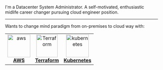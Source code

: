 I'm a Datacenter System Administrator. 
A self-motivated, enthusiastic midlife career changer pursuing cloud engineer position.

****
Wants to change mind paradigm from on-premises to cloud way with:
<!-- ALL-TOPICS-LIST:START -->
<!-- prettier-ignore-start -->
<!-- markdownlint-disable -->
<center>
<table>
  <tr>
    <td align="center"><a href="https://bezha.od.ua/aws-101"><img src="https://bezha.od.ua/wp-content/uploads/2021/11/aws_logo.jpg" width="75px;" height="75px;" alt="aws"/><br /><b>AWS</b></a></td>
    <td align="center"><a href="https://bezha.od.ua/terraform/"><img src="https://bezha.od.ua/wp-content/uploads/2021/11/terraform_logo.png" width="70px;" height="75px;" alt="Terraform"/><br /><b>Terraform</b></a></td>
    <td align="center"><a href="https://bezha.od.ua/k8s/"><img src="https://bezha.od.ua/wp-content/uploads/2020/02/kubernetes.png" width="75px;" height="75px;" alt="kubernetes"/><br /><b>Kubernetes</b></a></td>
    </tr>
</table>
</center>
<!-- markdownlint-enable -->
<!-- prettier-ignore-end -->
<!-- ALL-TOPICS-LIST:END -->
